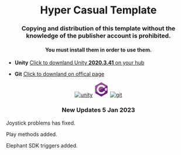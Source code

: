 <h1 align="center">Hyper Casual Template</h1>
<h3 align="center">Copying and distribution of this template without the knowledge of the publisher account is prohibited.</h3>
</hr>
<h4 align="center">You must install them in order to use them.</h4>

- **Unity** <a href="https://www.kisa.link/QjOc" target="_blank" rel="noreferrer"> Click to downland Unity **2020.3.41** on your hub</a>

- **Git** <a href="https://git-scm.com/" target="_blank" rel="noreferrer">Click to downland on offical page</a>


<p align="center">
<a href="https://unity.com/" target="_blank" rel="noreferrer"> <img src="https://www.vectorlogo.zone/logos/unity3d/unity3d-icon.svg" alt="unity" width="40" height="40"/></a> <a href="https://www.w3schools.com/cs/" target="_blank" rel="noreferrer"> <img src="https://raw.githubusercontent.com/devicons/devicon/master/icons/csharp/csharp-original.svg" alt="csharp" width="40" height="40"/></a> <a href="https://git-scm.com/" target="_blank" rel="noreferrer"> <img src="https://www.vectorlogo.zone/logos/git-scm/git-scm-icon.svg" alt="git" width="40" height="40"/> </a> </p> 

<h3 align=center>New Updates 5 Jan 2023</h3>
<p align = left> Joystick problems has fixed. </p>
<p align = left> Play methods added.</p>
<p align = left> Elephant SDK triggers added.</p>





